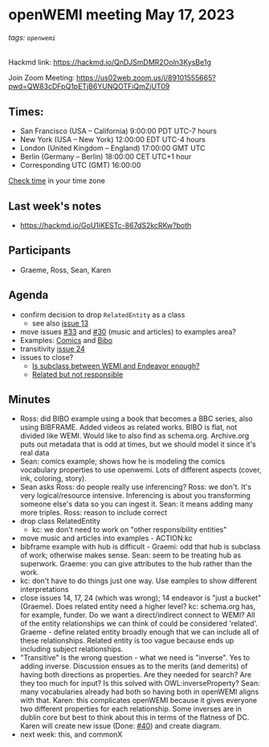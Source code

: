 # openWEMI meeting May 17, 2023
###### tags: `openwemi`

Hackmd link: https://hackmd.io/QnDJSmDMR2Ooln3KysBe1g

Join Zoom Meeting: 
https://us02web.zoom.us/j/89101555665?pwd=QW83cDFpQ1pETjB6YUNQOTFiQmZjUT09

## Times:
* San Francisco (USA – California)	 9:00:00	PDT	UTC-7 hours
* New York (USA – New York)	 12:00:00	EDT	UTC-4 hours
* London (United Kingdom – England)	17:00:00	GMT	UTC
* Berlin (Germany – Berlin)	18:00:00	CET	UTC+1 hour
* Corresponding UTC (GMT)	 16:00:00

[Check time](https://www.timeanddate.com/worldclock/fixedtime.html?iso=20230517T1600) in your time zone

## Last week's notes
* https://hackmd.io/GoU1iKESTc-867dS2kcRKw?both


## Participants

* Graeme, Ross, Sean, Karen


## Agenda
* confirm decision to drop `RelatedEntity` as a class
    * see also [issue 13](https://github.com/dcmi/openwemi/issues/13)
* move issues [#33](https://github.com/dcmi/openwemi/issues/33) and [#30](https://github.com/dcmi/openwemi/issues/30) (music and articles) to examples area?
* Examples: [Comics](https://github.com/dcmi/openwemi/tree/main/examples/comics) and [Bibo](https://github.com/dcmi/openwemi/tree/main/examples/bibo)
* transitivity [issue 24](https://github.com/dcmi/openwemi/issues/24)
* issues to close? 
    * [Is subclass between WEMI and Endeavor enough?](https://github.com/dcmi/openwemi/issues/14)
    * [Related but not responsible](https://github.com/dcmi/openwemi/issues/17)

## Minutes
* Ross: did BIBO example using a book that becomes a BBC series, also using BIBFRAME. Added videos as related works. BIBO is flat, not divided like WEMI. Would like to also find as schema.org. Archive.org puts out metadata that is odd at times, but we should model it since it's real data
* Sean: comics example; shows how he is modeling the comics vocabulary properties to use openwemi. Lots of different aspects (cover, ink, coloring, story). 
* Sean asks Ross: do people really use inferencing? Ross: we don't. It's very logical/resource intensive. Inferencing is about you transforming someone else's data so you can ingest it. Sean: it means adding many more triples. Ross: reason to include correct 
* drop class RelatedEntity
    * kc: we don't need to work on "other responsibility entities"
* move music and articles into examples - ACTION:kc 
* bibframe example with hub is difficult - Graemi: odd that hub is subclass of work; otherwise makes sense. Sean: seem to be treating hub as superwork. Graeme: you can give attributes to the hub rather than the work.
* kc: don't have to do things just one way. Use eamples to show different interpretations 
* close issues 14, 17, 24 (which was wrong); 14 endeavor is "just a bucket" (Graeme). Does related entity need a higher level? kc: schema.org has, for example, funder. Do we want a direct/indirect connect to WEMI? All of the entity relationships we can think of could be considered 'related'. Graeme - define related entity broadly enough that we can include all of these relationships. Related entity is too vague because ends up including subject relationships. 
* "Transitive" is the wrong question - what we need is "inverse". Yes to adding inverse. Discussion ensues as to the merits (and demerits) of having both directions as properties. Are they needed for search? Are they too much for input? Is this solved with OWL:inverseProperty? Sean: many vocabularies already had both so having both in openWEMI aligns with that. Karen: this complicates openWEMI because it gives everyone two different properties for each relationship. Some inverses are in dublin core but best to think about this in terms of the flatness of DC.  Karen will create new issue (Done: [#40](https://github.com/dcmi/openwemi/issues/40)) and create diagram.
* next week: this, and commonX
